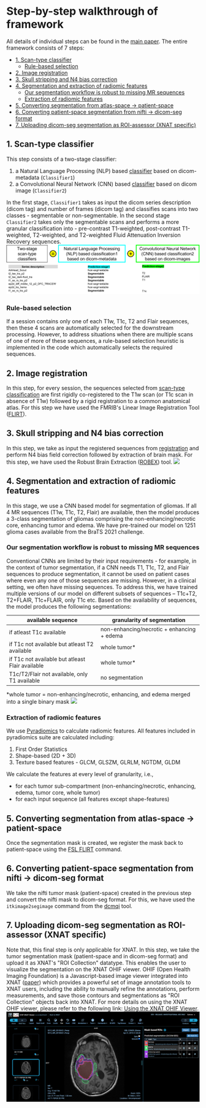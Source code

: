 # Step-by-step walkthrough of framework
All details of individual steps can be found in the [main paper](https://arxiv.org/pdf/2210.03151.pdf).
The entire framework consists of 7 steps:
<!-- TOC -->

- [1. Scan-type classifier](#1-scan-type-classifier)
  - [Rule-based selection](#rule-based-selection)
- [2. Image registration](#2-image-registration)
- [3. Skull stripping and N4 bias correction](#3-skull-stripping-and-n4-bias-correction)
- [4. Segmentation and extraction of radiomic features](#4-segmentation-and-extraction-of-radiomic-features)
  - [Our segmentation workflow is robust to missing MR sequences](#our-segmentation-workflow-is-robust-to-missing-mr-sequences)
  - [Extraction of radiomic features](#extraction-of-radiomic-features)
- [5. Converting segmentation from atlas-space &#8594; patient-space](#5-converting-segmentation-from-atlas-space-8594-patient-space)
- [6. Converting patient-space segmentation from nifti &#8594; dicom-seg format](#6-converting-patient-space-segmentation-from-nifti-8594-dicom-seg-format)
- [7. Uploading dicom-seg segmentation as ROI-assessor (XNAT specific)](#7-uploading-dicom-seg-segmentation-as-roi-assessor-xnat-specific)

<!-- /TOC -->

## 1. Scan-type classifier
This step consists of a two-stage classifier:
1. a Natural Language Processing (NLP) based [classifier](https://doi.org/10.1117/12.2548371) based on dicom-metadata (`Classifier1`)
2. a Convolutional Neural Network (CNN) based [classifier](https://link.springer.com/article/10.1007/s12021-020-09475-7) based on dicom image (`Classifier2`)

In the first stage, `Classifier1` takes as input the dicom series description (dicom tag) and number of frames (dicom tag) and classifies scans into two classes - segmentable or non-segmentable. In the second stage `Classifier2` takes only the segmentable scans and performs a more granular classification into - pre-contrast T1-weighted, post-contrast T1-weighted, T2-weighted, and T2-weighted Fluid Attenuation Inversion Recovery sequences.
![](figures/step1.png)

### Rule-based selection
If a session contains only one of each T1w, T1c, T2 and Flair sequences, then these 4 scans are automatically selected for the downstream processing. However, to address situations when there are multiple scans of one of more of these sequences, a rule-based selection heuristic is implemented in the code which automatically selects the required sequences.


## 2. Image registration
In this step, for every session, the sequences selected from [scan-type classification](#rule-based-selection) are first rigidly co-registered to the T1w scan (or T1c scan in absence of T1w) followed by a rigid registration to a common anatomical atlas. For this step we have used the FMRIB's Linear Image Registration Tool ([FLIRT](https://fsl.fmrib.ox.ac.uk/fsl/fslwiki/FLIRT)).
## 3. Skull stripping and N4 bias correction
In this step, we take as input the registered sequences from [registration](#2-image-registration) and perform N4 bias field correction followed by extraction of brain mask. For this step, we have used the Robust Brain Extraction ([ROBEX](https://www.nitrc.org/projects/robex)) tool.
![](figures/step2+3.png)
## 4. Segmentation and extraction of radiomic features
In this stage, we use a CNN based model for segmentation of gliomas. If all 4 MR sequences (T1w, T1c, T2, Flair) are available, then the model produces a 3-class segmentation of gliomas comprising the non-enhancing/necrotic core, enhancing tumor and edema. We have pre-trained our model on 1251 glioma cases available from the BraTS 2021 challenge.
### Our segmentation workflow is robust to missing MR sequences
Conventional CNNs are limited by their input requirements - for example, in the context of tumor segmentation, if a CNN needs T1, T1c, T2, and Flair sequences to produce segmentation, it cannot be used on patient cases where even any one of those sequences are missing. However, in a clinical setting, we often have missing sequences. To address this, we have trained multiple versions of our model on different subsets of sequences – T1c+T2, T2+FLAIR, T1c+FLAIR, only T1c etc. Based on the availability of sequences, the model produces the following segmentations:

| available sequence                               | granularity of segmentation                |
|--------------------------------------------------|--------------------------------------------|
| if atleast T1c available                         | non-enhancing/necrotic + enhancing + edema |
| if T1c not available but atleast T2 available    | whole tumor*                                |
| if T1c not available but atleast Flair available | whole tumor*                                |
| T1c/T2/Flair not available, only T1 available    | no segmentation                            |

*whole tumor = non-enhancing/necrotic, enhancing, and edema merged into a single binary mask
![](figures/step4.png)
### Extraction of radiomic features
We use [Pyradiomics](https://pyradiomics.readthedocs.io/en/latest/) to calculate radiomic features. All features included in pyradiomics suite are calculated including:
1. First Order Statistics
2. Shape-based (2D + 3D)
3. Texture based features - GLCM, GLSZM, GLRLM, NGTDM, GLDM

We calculate the features at every level of granularity, i.e.,
- for each tumor sub-compartment (non-enhancing/necrotic, enhancing, edema, tumor core, whole tumor)
- for each input sequence (all features except shape-features)

## 5. Converting segmentation from atlas-space &#8594; patient-space
Once the segmentation mask is created, we register the mask back to patient-space using the [FSL FLIRT](https://fsl.fmrib.ox.ac.uk/fsl/fslwiki/FLIRT) command.
## 6. Converting patient-space segmentation from nifti &#8594; dicom-seg format
We take the nifti tumor mask (patient-space) created in the previous step and convert the nifti mask to dicom-seg format. For this, we have used the `itkimage2segimage` command from the [dcmqi](https://github.com/QIICR/dcmqi) tool.
## 7. Uploading dicom-seg segmentation as ROI-assessor (XNAT specific)
Note that, this final step is only applicable for XNAT. In this step, we take the tumor segmentation mask (patient-space and in dicom-seg format) and upload it as XNAT's "ROI Collection" datatype. This enables the user to visualize the segmentation on the XNAT OHIF viewer. OHIF (Open Health Imaging Foundation) is a Javascript-based image viewer integrated into XNAT ([paper](https://www.mdpi.com/2379-139X/8/1/40)) which provides a powerful set of image annotation tools to XNAT users, including the ability to manually refine the annotations, perform measurements, and save those contours and segmentations as "ROI Collection" objects back into XNAT. For more details on using the XNAT OHIF viewer, please refer to the following link: [Using the XNAT OHIF Viewer](https://wiki.xnat.org/documentation/xnat-ohif-viewer/using-the-xnat-ohif-viewer-122978515.html).
![](figures/step7.png)
